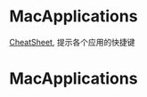 # MacApplications

[CheatSheet](https://www.cheatsheetapp.com/CheatSheet/), 提示各个应用的快捷键

# MacApplications
